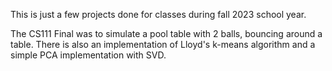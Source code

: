 This is just a few projects done for classes during fall 2023 school year.

The CS111 Final was to simulate a pool table with 2 balls, bouncing around a table. There is also an implementation of Lloyd's k-means algorithm and a simple PCA implementation with SVD.
